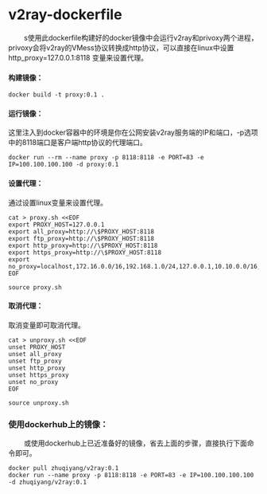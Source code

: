 # v2ray-dockerfile
&nbsp;&nbsp;&nbsp;&nbsp;&nbsp;&nbsp;&nbsp;&nbsp;s使用此dockerfile构建好的docker镜像中会运行v2ray和privoxy两个进程，privoxy会将v2ray的VMess协议转换成http协议，可以直接在linux中设置 http_proxy=127.0.0.1:8118 变量来设置代理。

#### 构建镜像：
```console
docker build -t proxy:0.1 .
```

#### 运行镜像：
这里注入到docker容器中的环境是你在公网安装v2ray服务端的IP和端口，-p选项中的8118端口是客户端http协议的代理端口。
```console
docker run --rm --name proxy -p 8118:8118 -e PORT=83 -e IP=100.100.100.100 -d proxy:0.1
```

#### 设置代理：
通过设置linux变量来设置代理。
```console
cat > proxy.sh <<EOF
export PROXY_HOST=127.0.0.1
export all_proxy=http://\$PROXY_HOST:8118
export ftp_proxy=http://\$PROXY_HOST:8118
export http_proxy=http://\$PROXY_HOST:8118
export https_proxy=http://\$PROXY_HOST:8118
export no_proxy=localhost,172.16.0.0/16,192.168.1.0/24,127.0.0.1,10.10.0.0/16,10.244.0.0/16
EOF

source proxy.sh
```

#### 取消代理：
取消变量即可取消代理。
```console
cat > unproxy.sh <<EOF
unset PROXY_HOST
unset all_proxy
unset ftp_proxy
unset http_proxy
unset https_proxy
unset no_proxy
EOF

source unproxy.sh
```

### 使用dockerhub上的镜像：
&nbsp;&nbsp;&nbsp;&nbsp;&nbsp;&nbsp;&nbsp;&nbsp;或使用dockerhub上已近准备好的镜像，省去上面的步骤，直接执行下面命令即可。
```console
docker pull zhuqiyang/v2ray:0.1
docker run --name proxy -p 8118:8118 -e PORT=83 -e IP=100.100.100.100 -d zhuqiyang/v2ray:0.1
```
